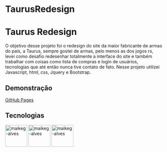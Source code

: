 # TaurusRedesign

# Taurus Redesign

O objetivo desse projeto foi o redesign do site da maior fabricante de armas do país, a Taurus, sempre gostei de armas, pelo menos as dos jogos rs, levei como desafio redesenhar totalmente a interface do site e também trabalhar com coisas como lista de compras e login de usuários, tecnologias que até então nunca tive contato de fato. 
Nesse projeto utilizei Javascript, html, css, Jquery e Bootstrap.

## Demonstração

[GitHub Pages](https://maikeg-alves.github.io/TaurusRedesign/)

## Tecnologias

<div style="display: inline_block">  

  <img align="center" alt="maikeg-alves" height="70" width="70" src="https://github.com/maikeg-alves/frp/blob/main/icons8-javascript.svg" />
  
  <img align="center" alt="maikeg-alves" height="70" width="70" src="https://cdn.jsdelivr.net/gh/devicons/devicon/icons/html5/html5-plain-wordmark.svg"/>

  <img align="center" alt="maikeg-alves" height="70" width="70" src="https://cdn.jsdelivr.net/gh/devicons/devicon/icons/css3/css3-plain-wordmark.svg"/>
  
</div>

